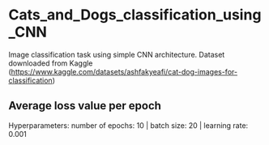 # Cats_and_Dogs_classification_using_CNN
Image classification task using simple CNN architecture. 
Dataset downloaded from Kaggle (https://www.kaggle.com/datasets/ashfakyeafi/cat-dog-images-for-classification)

## Average loss value per epoch

Hyperparameters: number of epochs: 10 | batch size: 20 | learning rate: 0.001
